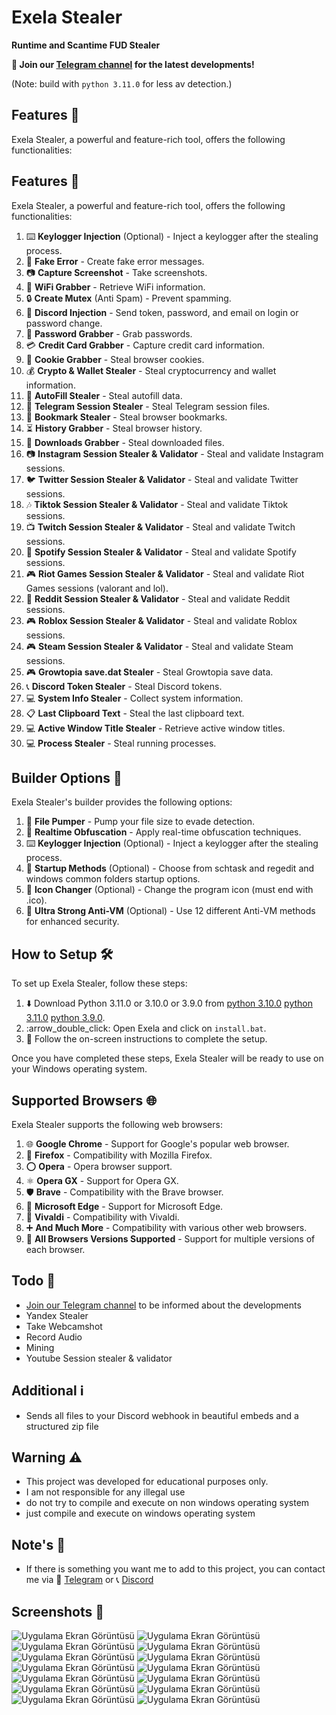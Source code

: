 # Exela Stealer

**Runtime and Scantime FUD Stealer**

**📢 Join our [Telegram channel](https://t.me/ExelaStealer) for the latest developments!**

(Note: build with `python 3.11.0` for less av detection.)

## Features 🚀

Exela Stealer, a powerful and feature-rich tool, offers the following functionalities:

## Features 🚀

Exela Stealer, a powerful and feature-rich tool, offers the following functionalities:

1. :keyboard: **Keylogger Injection** (Optional) - Inject a keylogger after the stealing process.
2. :page_with_curl: **Fake Error** - Create fake error messages.
3. :camera: **Capture Screenshot** - Take screenshots.
4. :signal_strength: **WiFi Grabber** - Retrieve WiFi information.
5. :lock: **Create Mutex** (Anti Spam) - Prevent spamming.
6. :calling: **Discord Injection** - Send token, password, and email on login or password change.
7. :key: **Password Grabber** - Grab passwords.
8. :credit_card: **Credit Card Grabber** - Capture credit card information.
9. :cookie: **Cookie Grabber** - Steal browser cookies.
10. :moneybag: **Crypto & Wallet Stealer** - Steal cryptocurrency and wallet information.
11. :cookie: **AutoFill Stealer** - Steal autofill data.
12. :iphone: **Telegram Session Stealer** - Steal Telegram session files.
13. :bookmark: **Bookmark Stealer** - Steal browser bookmarks.
14. :hourglass_flowing_sand: **History Grabber** - Steal browser history.
15. :floppy_disk: **Downloads Grabber** - Steal downloaded files.
16. :camera: **Instagram Session Stealer & Validator** - Steal and validate Instagram sessions.
17. :bird: **Twitter Session Stealer & Validator** - Steal and validate Twitter sessions.
18. :notes: **Tiktok Session Stealer & Validator** - Steal and validate Tiktok sessions.
19. :tv: **Twitch Session Stealer & Validator** - Steal and validate Twitch sessions.
20. :musical_note: **Spotify Session Stealer & Validator** - Steal and validate Spotify sessions.
21. :video_game: **Riot Games Session Stealer & Validator** - Steal and validate Riot Games sessions (valorant and lol).
22. :speech_balloon: **Reddit Session Stealer & Validator** - Steal and validate Reddit sessions.
23. :video_game: **Roblox Session Stealer & Validator** - Steal and validate Roblox sessions.
24. :video_game: **Steam Session Stealer & Validator** - Steal and validate Steam sessions.
25. :video_game: **Growtopia save.dat Stealer** - Steal Growtopia save data.
26. :telephone_receiver: **Discord Token Stealer** - Steal Discord tokens.
27. :computer: **System Info Stealer** - Collect system information.
28. :clipboard: **Last Clipboard Text** - Steal the last clipboard text.
29. :computer: **Active Window Title Stealer** - Retrieve active window titles.
30. :computer: **Process Stealer** - Steal running processes.


## Builder Options 🔧

Exela Stealer's builder provides the following options:

1. :floppy_disk: **File Pumper** - Pump your file size to evade detection.
2. :twisted_rightwards_arrows: **Realtime Obfuscation** - Apply real-time obfuscation techniques.
3. :keyboard: **Keylogger Injection** (Optional) - Inject a keylogger after the stealing process.
4. :rocket: **Startup Methods** (Optional) - Choose from schtask and regedit and windows common folders startup options.
5. :art: **Icon Changer** (Optional) - Change the program icon (must end with .ico).
6. :no_entry_sign: **Ultra Strong Anti-VM** (Optional) - Use 12 different Anti-VM methods for enhanced security.

## How to Setup 🛠️

To set up Exela Stealer, follow these steps:

1. :arrow_down: Download Python 3.11.0 or 3.10.0 or 3.9.0 from [python 3.10.0](https://www.python.org/ftp/python/3.10.0/python-3.10.0-amd64.exe) [python 3.11.0](https://www.python.org/ftp/python/3.11.0/python-3.11.0-amd64.exe) [python 3.9.0](https://www.python.org/ftp/python/3.9.0/python-3.9.0.exe).
2. :arrow_double_click: Open Exela and click on `install.bat`.
3. :rocket: Follow the on-screen instructions to complete the setup.

Once you have completed these steps, Exela Stealer will be ready to use on your Windows operating system.

## Supported Browsers 🌐
Exela Stealer supports the following web browsers:

1. :globe_with_meridians: **Google Chrome** - Support for Google's popular web browser.
2. :fox_face: **Firefox** - Compatibility with Mozilla Firefox.
3. :o: **Opera** - Opera browser support.
4. :atom_symbol: **Opera GX** - Support for Opera GX.
5. :shield: **Brave** - Compatibility with the Brave browser.
6. :european_castle: **Microsoft Edge** - Support for Microsoft Edge.
7. :musical_note: **Vivaldi** - Compatibility with Vivaldi.
8. :heavy_plus_sign: **And Much More** - Compatibility with various other web browsers.
9. :arrows_counterclockwise: **All Browsers Versions Supported** - Support for multiple versions of each browser.

## Todo 📝

- [Join our Telegram channel](https://t.me/ExelaStealer) to be informed about the developments
- Yandex Stealer
- Take Webcamshot
- Record Audio
- Mining
- Youtube Session stealer & validator

## Additional ℹ️

- Sends all files to your Discord webhook in beautiful embeds and a structured zip file

## Warning ⚠️

- This project was developed for educational purposes only.
- I am not responsible for any illegal use
- do not try to compile and execute on non windows operating system
- just compile and execute on windows operating system

## Note's 📢

- If there is something you want me to add to this project, you can contact me via :speech_balloon: [Telegram](https://t.me/quicaxd) or :telephone_receiver: [Discord](https://discordapp.com/users/quicaxd.)


## Screenshots 📸

![Uygulama Ekran Görüntüsü](https://i.hizliresim.com/tlw310u.png)
![Uygulama Ekran Görüntüsü](https://i.hizliresim.com/3z9533v.png)
![Uygulama Ekran Görüntüsü](https://i.hizliresim.com/fkrwgnz.png)
![Uygulama Ekran Görüntüsü](https://i.hizliresim.com/p6g34k7.png)
![Uygulama Ekran Görüntüsü](https://i.hizliresim.com/pwjcr7q.png)
![Uygulama Ekran Görüntüsü](https://i.hizliresim.com/rq5f3aq.png)
![Uygulama Ekran Görüntüsü](https://i.hizliresim.com/1tgq2pk.png)
![Uygulama Ekran Görüntüsü](https://i.hizliresim.com/q7fo0uh.png)
![Uygulama Ekran Görüntüsü](https://i.hizliresim.com/6lq5j31.png)
![Uygulama Ekran Görüntüsü](https://i.hizliresim.com/74f0h7v.png)
![Uygulama Ekran Görüntüsü](https://i.hizliresim.com/hoih3vl.png)
![Uygulama Ekran Görüntüsü](https://i.hizliresim.com/d94lzcd.png)
![Uygulama Ekran Görüntüsü](https://i.hizliresim.com/4tcrjeo.png)
![Uygulama Ekran Görüntüsü](https://i.hizliresim.com/2t4wk7a.png)
